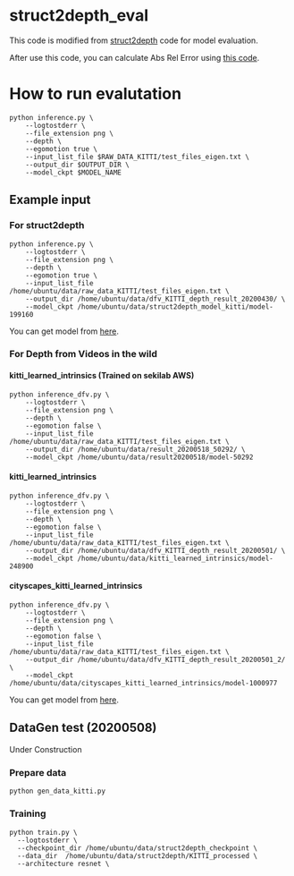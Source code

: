 
# struct2depth_eval

This code is modified from [struct2depth](https://github.com/tensorflow/models/tree/master/research/struct2depth) code for model evaluation.

After use this code, you can calculate Abs Rel Error using [this code](https://github.com/go125/SfmLearner_eval).

# How to run evalutation

```shell
python inference.py \
    --logtostderr \
    --file_extension png \
    --depth \
    --egomotion true \
    --input_list_file $RAW_DATA_KITTI/test_files_eigen.txt \
    --output_dir $OUTPUT_DIR \
    --model_ckpt $MODEL_NAME
```

## Example input

### For struct2depth

```shell
python inference.py \
    --logtostderr \
    --file_extension png \
    --depth \
    --egomotion true \
    --input_list_file /home/ubuntu/data/raw_data_KITTI/test_files_eigen.txt \
    --output_dir /home/ubuntu/data/dfv_KITTI_depth_result_20200430/ \
    --model_ckpt /home/ubuntu/data/struct2depth_model_kitti/model-199160
```

You can get model from [here](https://drive.google.com/file/d/1mjb4ioDRH8ViGbui52stSUDwhkGrDXy8/view).

### For Depth from Videos in the wild

#### kitti_learned_intrinsics (Trained on sekilab AWS)

```shell
python inference_dfv.py \
    --logtostderr \
    --file_extension png \
    --depth \
    --egomotion false \
    --input_list_file /home/ubuntu/data/raw_data_KITTI/test_files_eigen.txt \
    --output_dir /home/ubuntu/data/result_20200518_50292/ \
    --model_ckpt /home/ubuntu/data/result20200518/model-50292
```

#### kitti_learned_intrinsics

```shell
python inference_dfv.py \
    --logtostderr \
    --file_extension png \
    --depth \
    --egomotion false \
    --input_list_file /home/ubuntu/data/raw_data_KITTI/test_files_eigen.txt \
    --output_dir /home/ubuntu/data/dfv_KITTI_depth_result_20200501/ \
    --model_ckpt /home/ubuntu/data/kitti_learned_intrinsics/model-248900
```

#### cityscapes_kitti_learned_intrinsics

```shell
python inference_dfv.py \
    --logtostderr \
    --file_extension png \
    --depth \
    --egomotion false \
    --input_list_file /home/ubuntu/data/raw_data_KITTI/test_files_eigen.txt \
    --output_dir /home/ubuntu/data/dfv_KITTI_depth_result_20200501_2/ \
    --model_ckpt /home/ubuntu/data/cityscapes_kitti_learned_intrinsics/model-1000977
```

You can get model from [here](https://github.com/google-research/google-research/tree/master/depth_from_video_in_the_wild).


## DataGen test (20200508)

Under Construction

### Prepare data

```
python gen_data_kitti.py
```

### Training

```
python train.py \
  --logtostderr \
  --checkpoint_dir /home/ubuntu/data/struct2depth_checkpoint \
  --data_dir  /home/ubuntu/data/struct2depth/KITTI_processed \
  --architecture resnet \
  
```
